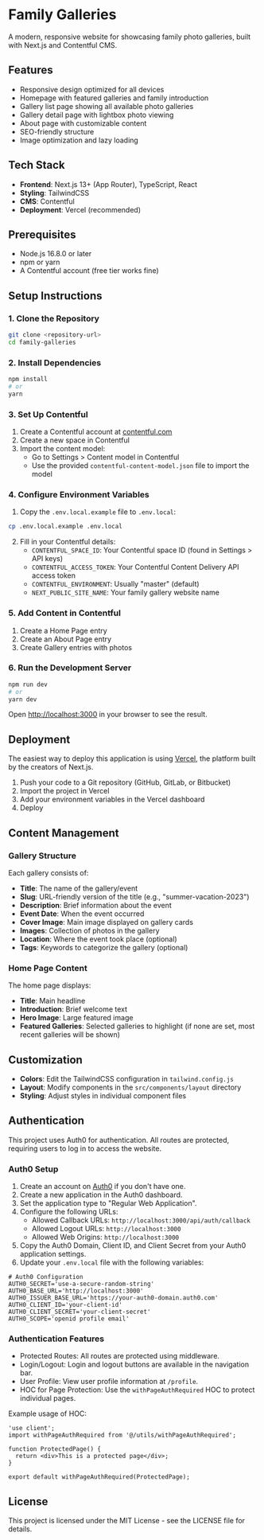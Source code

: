 # Family Galleries

A modern, responsive website for showcasing family photo galleries, built with Next.js and Contentful CMS.

## Features

- Responsive design optimized for all devices
- Homepage with featured galleries and family introduction
- Gallery list page showing all available photo galleries
- Gallery detail page with lightbox photo viewing
- About page with customizable content
- SEO-friendly structure
- Image optimization and lazy loading

## Tech Stack

- **Frontend**: Next.js 13+ (App Router), TypeScript, React
- **Styling**: TailwindCSS
- **CMS**: Contentful
- **Deployment**: Vercel (recommended)

## Prerequisites

- Node.js 16.8.0 or later
- npm or yarn
- A Contentful account (free tier works fine)

## Setup Instructions

### 1. Clone the Repository

```bash
git clone <repository-url>
cd family-galleries
```

### 2. Install Dependencies

```bash
npm install
# or
yarn
```

### 3. Set Up Contentful

1. Create a Contentful account at [contentful.com](https://www.contentful.com/)
2. Create a new space in Contentful
3. Import the content model:
   - Go to Settings > Content model in Contentful
   - Use the provided `contentful-content-model.json` file to import the model

### 4. Configure Environment Variables

1. Copy the `.env.local.example` file to `.env.local`:

```bash
cp .env.local.example .env.local
```

2. Fill in your Contentful details:
   - `CONTENTFUL_SPACE_ID`: Your Contentful space ID (found in Settings > API keys)
   - `CONTENTFUL_ACCESS_TOKEN`: Your Contentful Content Delivery API access token
   - `CONTENTFUL_ENVIRONMENT`: Usually "master" (default)
   - `NEXT_PUBLIC_SITE_NAME`: Your family gallery website name

### 5. Add Content in Contentful

1. Create a Home Page entry
2. Create an About Page entry
3. Create Gallery entries with photos

### 6. Run the Development Server

```bash
npm run dev
# or
yarn dev
```

Open [http://localhost:3000](http://localhost:3000) in your browser to see the result.

## Deployment

The easiest way to deploy this application is using [Vercel](https://vercel.com), the platform built by the creators of Next.js.

1. Push your code to a Git repository (GitHub, GitLab, or Bitbucket)
2. Import the project in Vercel
3. Add your environment variables in the Vercel dashboard
4. Deploy

## Content Management

### Gallery Structure

Each gallery consists of:
- **Title**: The name of the gallery/event
- **Slug**: URL-friendly version of the title (e.g., "summer-vacation-2023")
- **Description**: Brief information about the event
- **Event Date**: When the event occurred
- **Cover Image**: Main image displayed on gallery cards
- **Images**: Collection of photos in the gallery
- **Location**: Where the event took place (optional)
- **Tags**: Keywords to categorize the gallery (optional)

### Home Page Content

The home page displays:
- **Title**: Main headline
- **Introduction**: Brief welcome text
- **Hero Image**: Large featured image
- **Featured Galleries**: Selected galleries to highlight (if none are set, most recent galleries will be shown)

## Customization

- **Colors**: Edit the TailwindCSS configuration in `tailwind.config.js`
- **Layout**: Modify components in the `src/components/layout` directory
- **Styling**: Adjust styles in individual component files

## Authentication

This project uses Auth0 for authentication. All routes are protected, requiring users to log in to access the website.

### Auth0 Setup

1. Create an account on [Auth0](https://auth0.com/) if you don't have one.
2. Create a new application in the Auth0 dashboard.
3. Set the application type to "Regular Web Application".
4. Configure the following URLs:
   - Allowed Callback URLs: `http://localhost:3000/api/auth/callback`
   - Allowed Logout URLs: `http://localhost:3000`
   - Allowed Web Origins: `http://localhost:3000`
5. Copy the Auth0 Domain, Client ID, and Client Secret from your Auth0 application settings.
6. Update your `.env.local` file with the following variables:

```
# Auth0 Configuration
AUTH0_SECRET='use-a-secure-random-string'
AUTH0_BASE_URL='http://localhost:3000'
AUTH0_ISSUER_BASE_URL='https://your-auth0-domain.auth0.com'
AUTH0_CLIENT_ID='your-client-id'
AUTH0_CLIENT_SECRET='your-client-secret'
AUTH0_SCOPE='openid profile email'
```

### Authentication Features

- Protected Routes: All routes are protected using middleware.
- Login/Logout: Login and logout buttons are available in the navigation bar.
- User Profile: View user profile information at `/profile`.
- HOC for Page Protection: Use the `withPageAuthRequired` HOC to protect individual pages.

Example usage of HOC:

```tsx
'use client';
import withPageAuthRequired from '@/utils/withPageAuthRequired';

function ProtectedPage() {
  return <div>This is a protected page</div>;
}

export default withPageAuthRequired(ProtectedPage);
```

## License

This project is licensed under the MIT License - see the LICENSE file for details.
